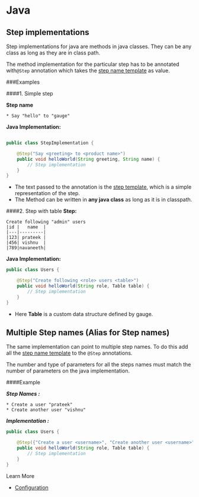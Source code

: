 # Java

## Step implementations

Step implementations for java are methods in java classes. They can be any class as long as they are in class path.

The method implementation for the particular step has to be annotated with`@Step` annotation which takes the [step name template](../step_name_template.md) as value.

###Examples


####1. Simple step

**Step name**
```
* Say "hello" to "gauge"
```

**Java Implementation:**
````java

public class StepImplementation {

    @Step("Say <greeting> to <product name>")
    public void helloWorld(String greeting, String name) {
        // Step implementation
    }
}
````

* The text passed to the annotation is the [step template](../step_name_template.mdd), which is a simple representation of the step.
* The Method can be written in **any java class** as long as it is in classpath.


####2. Step with table
**Step:**

````
Create following "admin" users
|id |   name  |
|---|---------|
|123| prateek |
|456| vishnu  |
|789|navaneeth|
````

**Java Implementation:**
````java
public class Users {

    @Step("Create following <role> users <table>")
    public void helloWorld(String role, Table table) {
        // Step implementation
    }
}

````
* Here **Table** is a custom data structure defined by gauge.

## Multiple Step names (Alias for Step names)
The same implementation can point to multiple step names. To do this add all the [step name template](../step_name_template.md) to the ``@Step`` annotations.

The number and type of parameters for all the steps names must match the number of parameters on the java implementation.

####Example

***Step Names :***
````
* Create a user "prateek"
* Create another user "vishnu"
````
***Implementation :***

````java
public class Users {

    @Step({"Create a user <username>", "Create another user <username>"})
    public void helloWorld(String role, Table table) {
        // Step implementation
    }
}

````

Learn More
* [Configuration](configuration.md)

